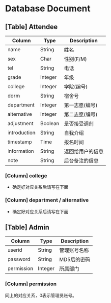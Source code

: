 # Database Document
## [Table] Attendee
| Column       | Type    | Description   |
| ------------ | ------- | ------------- |
| name         | String  | 姓名          |
| sex          | Char    | 性别(F/M)     |
| tel          | String  | 电话          |
| grade        | Integer | 年级          |
| college      | Integer | 学院(编号)     |
| dorm         | String  | 宿舍号         |
| department   | Integer | 第一志愿(编号)  |
| alternative  | Integer | 第二志愿(编号)  |
| adjustment   | Boolean | 是否接受调剂    |
| introduction | String  | 自我介绍        | 
| timestamp    | Time    | 报名时间        |
| information  | String  | 返回给用户的信息 |
| note         | String  | 后台备注的信息   |

### [Column] college
* 确定好对应关系后请写在下面

### [Column] department / alternative
* 确定好对应关系后请写在下面

## [Table] Admin
| Column       | Type    | Description   |
| ------------ | ------- | ------------- |
| userid       | String  | 管理账号名称   |
| password     | String  | MD5后的密码    |
| permission   | Integer | 所属部门       |

### [Column] permission
同上的对应关系，0表示管理员账号。